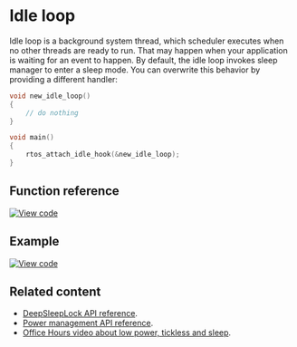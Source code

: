 # Idle loop

Idle loop is a background system thread, which scheduler executes when no other threads are ready to run. That may happen when your application is waiting for an event to happen. By default, the idle loop invokes sleep manager to enter a sleep mode. You can overwrite this behavior by providing a different handler:

```c++ TODO
void new_idle_loop()
{
    // do nothing
}

void main()
{
    rtos_attach_idle_hook(&new_idle_loop);
}
```

## Function reference

[![View code](https://www.mbed.com/embed/?type=library)](https://os.mbed.com/docs/v5.11/mbed-os-api-doxy/group__rtos___idle.html)

## Example

[![View code](https://www.mbed.com/embed/?url=https://os.mbed.com/teams/mbed_example/code/SleepManager_Example_1/)](https://os.mbed.com/teams/mbed_example/code/SleepManager_Example_1/file/e85412b4147e/main.cpp)

## Related content

- [DeepSleepLock API reference](deepsleeplock.html).
- [Power management API reference](power-management-sleep.html).
- [Office Hours video about low power, tickless and sleep](https://www.youtube.com/watch?v=OFfOlBaegdg).
